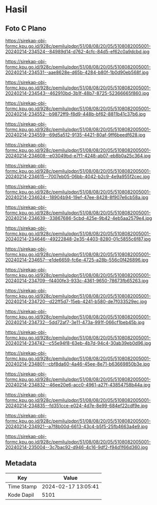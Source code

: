 # Hasil

## Foto C Plano

https://sirekap-obj-formc.kpu.go.id/928c/pemilu/pdpr/51/08/08/20/05/5108082005001-20240214-234524--84989d14-d762-4cfc-84d5-ef62c0a9dcbd.jpg

https://sirekap-obj-formc.kpu.go.id/928c/pemilu/pdpr/51/08/08/20/05/5108082005001-20240214-234531--aae8628e-d65b-4284-b80f-1b0d90eb568f.jpg

https://sirekap-obj-formc.kpu.go.id/928c/pemilu/pdpr/51/08/08/20/05/5108082005001-20240214-234543--462910bd-3b1f-48b7-8725-52366665f860.jpg

https://sirekap-obj-formc.kpu.go.id/928c/pemilu/pdpr/51/08/08/20/05/5108082005001-20240214-234552--b9872ff9-f8d9-448b-bf62-8811b41c37b6.jpg

https://sirekap-obj-formc.kpu.go.id/928c/pemilu/pdpr/51/08/08/20/05/5108082005001-20240214-234559--69d5a512-9135-4421-80af-9ff6beedf628.jpg

https://sirekap-obj-formc.kpu.go.id/928c/pemilu/pdpr/51/08/08/20/05/5108082005001-20240214-234608--e03049bd-e7f1-4248-ab07-eb8b0a25c364.jpg

https://sirekap-obj-formc.kpu.go.id/928c/pemilu/pdpr/51/08/08/20/05/5108082005001-20240214-234615--7007eb05-06bb-4042-b2c9-4e9a955f2cec.jpg

https://sirekap-obj-formc.kpu.go.id/928c/pemilu/pdpr/51/08/08/20/05/5108082005001-20240214-234624--18904b94-19ef-47ee-8428-8f907e6cb58a.jpg

https://sirekap-obj-formc.kpu.go.id/928c/pemilu/pdpr/51/08/08/20/05/5108082005001-20240214-234639--33867686-5cbd-425e-9b42-4eb5aa2579e4.jpg

https://sirekap-obj-formc.kpu.go.id/928c/pemilu/pdpr/51/08/08/20/05/5108082005001-20240214-234646--49222848-2e35-4403-8280-01c5855c6f87.jpg

https://sirekap-obj-formc.kpu.go.id/928c/pemilu/pdpr/51/08/08/20/05/5108082005001-20240214-234657--e1de6659-fc6e-4725-a28b-556c0f426896.jpg

https://sirekap-obj-formc.kpu.go.id/928c/pemilu/pdpr/51/08/08/20/05/5108082005001-20240214-234709--f4400fe3-933c-4361-9650-78673fb65263.jpg

https://sirekap-obj-formc.kpu.go.id/928c/pemilu/pdpr/51/08/08/20/05/5108082005001-20240214-234720--d22ff5d7-15eb-4241-b580-de7f033529ec.jpg

https://sirekap-obj-formc.kpu.go.id/928c/pemilu/pdpr/51/08/08/20/05/5108082005001-20240214-234732--5dd72af7-3e11-473a-991f-066cf1beb45b.jpg

https://sirekap-obj-formc.kpu.go.id/928c/pemilu/pdpr/51/08/08/20/05/5108082005001-20240214-234742--c55e94f8-63eb-4b7d-94c4-30ab39eb0d96.jpg

https://sirekap-obj-formc.kpu.go.id/928c/pemilu/pdpr/51/08/08/20/05/5108082005001-20240214-234801--cbf8da60-4a46-45ee-8e71-b63669850b3e.jpg

https://sirekap-obj-formc.kpu.go.id/928c/pemilu/pdpr/51/08/08/20/05/5108082005001-20240214-234832--46ee20e6-acc0-4961-a27f-43854758b44a.jpg

https://sirekap-obj-formc.kpu.go.id/928c/pemilu/pdpr/51/08/08/20/05/5108082005001-20240214-234835--fd351cce-e024-4d7e-8e99-684ef22cdf9e.jpg

https://sirekap-obj-formc.kpu.go.id/928c/pemilu/pdpr/51/08/08/20/05/5108082005001-20240214-234921--a7f8b00d-6613-43c4-b5f5-25fb4663a4e9.jpg

https://sirekap-obj-formc.kpu.go.id/928c/pemilu/pdpr/51/08/08/20/05/5108082005001-20240214-235004--3c7bac92-d946-4c16-9df2-f94d1f66d360.jpg


## Metadata

| Key        | Value               |
| ---------- | ------------------- |
| Time Stamp | 2024-02-17 13:05:41 |
| Kode Dapil | 5101                |



